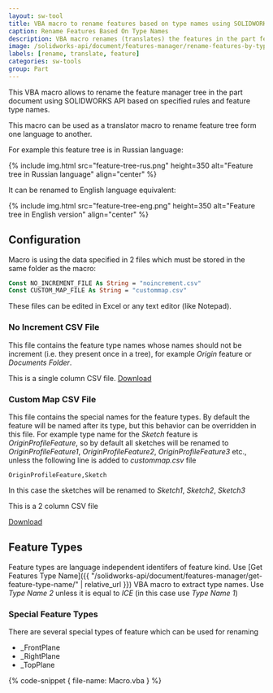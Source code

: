 ```yaml
---
layout: sw-tool
title: VBA macro to rename features based on type names using SOLIDWORKS API
caption: Rename Features Based On Type Names
description: VBA macro renames (translates) the features in the part feature tree using SOLIDWORKS API
image: /solidworks-api/document/features-manager/rename-features-by-type-name/feature-tree-eng.png
labels: [rename, translate, feature]
categories: sw-tools
group: Part
---
```

This VBA macro allows to rename the feature manager tree in the part document using SOLIDWORKS API based on specified rules and feature type names.

This macro can be used as a translator macro to rename feature tree form one language to another.

For example this feature tree is in Russian language:

{% include img.html src="feature-tree-rus.png" height=350 alt="Feature tree in Russian language" align="center" %}

It can be renamed to English language equivalent:

{% include img.html src="feature-tree-eng.png" height=350 alt="Feature tree in English version" align="center" %}

## Configuration

Macro is using the data specified in 2 files which must be stored in the same folder as the macro:

~~~ vb
Const NO_INCREMENT_FILE As String = "noincrement.csv"
Const CUSTOM_MAP_FILE As String = "custommap.csv"
~~~

These files can be edited in Excel or any text editor (like Notepad).

### No Increment CSV File

This file contains the feature type names whose names should not be increment (i.e. they present once in a tree), for example *Origin* feature or *Documents Folder*.

This is a single column CSV file. [Download](noincrement.csv)

### Custom Map CSV File

This file contains the special names for the feature types. By default the feature will be named after its type, but this behavior can be overridden in this file. For example type name for the *Sketch* feature is *OriginProfileFeature*, so by default all sketches will be renamed to *OriginProfileFeature1*, *OriginProfileFeature2*, *OriginProfileFeature3* etc., unless the following line is added to *custommap.csv* file

~~~
OriginProfileFeature,Sketch
~~~

In this case the sketches will be renamed to *Sketch1*, *Sketch2*, *Sketch3*

This is a 2 column CSV file

[Download](custommap.csv)

## Feature Types

Feature types are language independent identifers of feature kind. Use [Get Features Type Name]({{ "/solidworks-api/document/features-manager/get-feature-type-name/" | relative_url }}) VBA macro to extract type names. Use *Type Name 2* unless it is equal to *ICE* (in this case use *Type Name 1*)

### Special Feature Types

There are several special types of feature which can be used for renaming

* _FrontPlane
* _RightPlane
* _TopPlane

{% code-snippet { file-name: Macro.vba } %}
